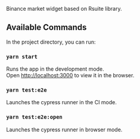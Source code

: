 Binance market widget based on Rsuite library.

## Available Commands

In the project directory, you can run:

### `yarn start`

Runs the app in the development mode.<br />
Open [http://localhost:3000](http://localhost:3000) to view it in the browser.

### `yarn test:e2e`

Launches the cypress runner in the CI mode.

### `yarn test:e2e:open`

Launches the cypress runner in browser mode.
